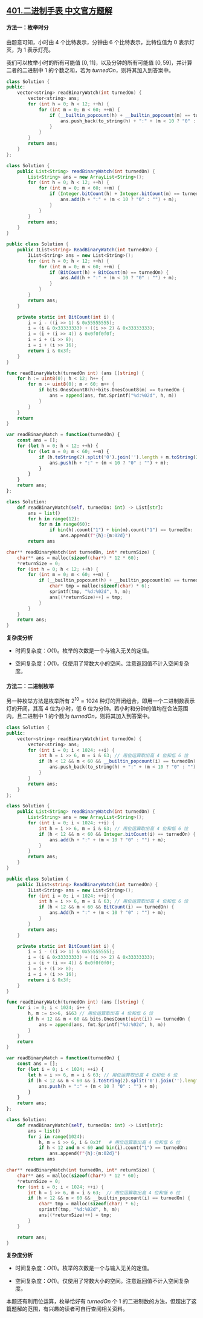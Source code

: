 ## [401.二进制手表 中文官方题解](https://leetcode.cn/problems/binary-watch/solutions/100000/er-jin-zhi-shou-biao-by-leetcode-solutio-3559)
#### 方法一：枚举时分

由题意可知，小时由 $4$ 个比特表示，分钟由 $6$ 个比特表示，比特位值为 $0$ 表示灯灭，为 $1$ 表示灯亮。

我们可以枚举小时的所有可能值 $[0,11]$，以及分钟的所有可能值 $[0,59]$，并计算二者的二进制中 $1$ 的个数之和，若为 $\textit{turnedOn}$，则将其加入到答案中。

```C++ [sol1-C++]
class Solution {
public:
    vector<string> readBinaryWatch(int turnedOn) {
        vector<string> ans;
        for (int h = 0; h < 12; ++h) {
            for (int m = 0; m < 60; ++m) {
                if (__builtin_popcount(h) + __builtin_popcount(m) == turnedOn) {
                    ans.push_back(to_string(h) + ":" + (m < 10 ? "0" : "") + to_string(m));
                }
            }
        }
        return ans;
    }
};
```

```Java [sol1-Java]
class Solution {
    public List<String> readBinaryWatch(int turnedOn) {
        List<String> ans = new ArrayList<String>();
        for (int h = 0; h < 12; ++h) {
            for (int m = 0; m < 60; ++m) {
                if (Integer.bitCount(h) + Integer.bitCount(m) == turnedOn) {
                    ans.add(h + ":" + (m < 10 ? "0" : "") + m);
                }
            }
        }
        return ans;
    }
}
```

```C# [sol1-C#]
public class Solution {
    public IList<string> ReadBinaryWatch(int turnedOn) {
        IList<String> ans = new List<String>();
        for (int h = 0; h < 12; ++h) {
            for (int m = 0; m < 60; ++m) {
                if (BitCount(h) + BitCount(m) == turnedOn) {
                    ans.Add(h + ":" + (m < 10 ? "0" : "") + m);
                }
            }
        }
        return ans;
    }

    private static int BitCount(int i) {
        i = i - ((i >> 1) & 0x55555555);
        i = (i & 0x33333333) + ((i >> 2) & 0x33333333);
        i = (i + (i >> 4)) & 0x0f0f0f0f;
        i = i + (i >> 8);
        i = i + (i >> 16);
        return i & 0x3f;
    }
}
```

```go [sol1-Golang]
func readBinaryWatch(turnedOn int) (ans []string) {
    for h := uint8(0); h < 12; h++ {
        for m := uint8(0); m < 60; m++ {
            if bits.OnesCount8(h)+bits.OnesCount8(m) == turnedOn {
                ans = append(ans, fmt.Sprintf("%d:%02d", h, m))
            }
        }
    }
    return
}
```

```JavaScript [sol1-JavaScript]
var readBinaryWatch = function(turnedOn) {
    const ans = [];
    for (let h = 0; h < 12; ++h) {
        for (let m = 0; m < 60; ++m) {
            if (h.toString(2).split('0').join('').length + m.toString(2).split('0').join('').length === turnedOn) {
                ans.push(h + ":" + (m < 10 ? "0" : "") + m);
            }
        }
    }
    return ans;
};
```

```Python [sol1-Python3]
class Solution:
    def readBinaryWatch(self, turnedOn: int) -> List[str]:
        ans = list()
        for h in range(12):
            for m in range(60):
                if bin(h).count("1") + bin(m).count("1") == turnedOn:
                    ans.append(f"{h}:{m:02d}")
        return ans
```

```C [sol1-C]
char** readBinaryWatch(int turnedOn, int* returnSize) {
    char** ans = malloc(sizeof(char*) * 12 * 60);
    *returnSize = 0;
    for (int h = 0; h < 12; ++h) {
        for (int m = 0; m < 60; ++m) {
            if (__builtin_popcount(h) + __builtin_popcount(m) == turnedOn) {
                char* tmp = malloc(sizeof(char) * 6);
                sprintf(tmp, "%d:%02d", h, m);
                ans[(*returnSize)++] = tmp;
            }
        }
    }
    return ans;
}
```

**复杂度分析**

- 时间复杂度：$O(1)$。枚举的次数是一个与输入无关的定值。

- 空间复杂度：$O(1)$。仅使用了常数大小的空间。注意返回值不计入空间复杂度。

#### 方法二：二进制枚举

另一种枚举方法是枚举所有 $2^{10}=1024$ 种灯的开闭组合，即用一个二进制数表示灯的开闭，其高 $4$ 位为小时，低 $6$ 位为分钟。若小时和分钟的值均在合法范围内，且二进制中 $1$ 的个数为 $\textit{turnedOn}$，则将其加入到答案中。

```C++ [sol2-C++]
class Solution {
public:
    vector<string> readBinaryWatch(int turnedOn) {
        vector<string> ans;
        for (int i = 0; i < 1024; ++i) {
            int h = i >> 6, m = i & 63; // 用位运算取出高 4 位和低 6 位
            if (h < 12 && m < 60 && __builtin_popcount(i) == turnedOn) {
                ans.push_back(to_string(h) + ":" + (m < 10 ? "0" : "") + to_string(m));
            }
        }
        return ans;
    }
};
```

```Java [sol2-Java]
class Solution {
    public List<String> readBinaryWatch(int turnedOn) {
        List<String> ans = new ArrayList<String>();
        for (int i = 0; i < 1024; ++i) {
            int h = i >> 6, m = i & 63; // 用位运算取出高 4 位和低 6 位
            if (h < 12 && m < 60 && Integer.bitCount(i) == turnedOn) {
                ans.add(h + ":" + (m < 10 ? "0" : "") + m);
            }
        }
        return ans;
    }
}
```

```C# [sol2-C#]
public class Solution {
    public IList<string> ReadBinaryWatch(int turnedOn) {
        IList<String> ans = new List<String>();
        for (int i = 0; i < 1024; ++i) {
            int h = i >> 6, m = i & 63; // 用位运算取出高 4 位和低 6 位
            if (h < 12 && m < 60 && BitCount(i) == turnedOn) {
                ans.Add(h + ":" + (m < 10 ? "0" : "") + m);
            }
        }
        return ans;
    }

    private static int BitCount(int i) {
        i = i - ((i >> 1) & 0x55555555);
        i = (i & 0x33333333) + ((i >> 2) & 0x33333333);
        i = (i + (i >> 4)) & 0x0f0f0f0f;
        i = i + (i >> 8);
        i = i + (i >> 16);
        return i & 0x3f;
    }
}
```

```go [sol2-Golang]
func readBinaryWatch(turnedOn int) (ans []string) {
    for i := 0; i < 1024; i++ {
        h, m := i>>6, i&63 // 用位运算取出高 4 位和低 6 位
        if h < 12 && m < 60 && bits.OnesCount(uint(i)) == turnedOn {
            ans = append(ans, fmt.Sprintf("%d:%02d", h, m))
        }
    }
    return
}
```

```JavaScript [sol2-JavaScript]
var readBinaryWatch = function(turnedOn) {
    const ans = [];
    for (let i = 0; i < 1024; ++i) {
        let h = i >> 6, m = i & 63; // 用位运算取出高 4 位和低 6 位
        if (h < 12 && m < 60 && i.toString(2).split('0').join('').length === turnedOn) {
            ans.push(h + ":" + (m < 10 ? "0" : "") + m);
        }
    }
    return ans;
};
```

```Python [sol2-Python3]
class Solution:
    def readBinaryWatch(self, turnedOn: int) -> List[str]:
        ans = list()
        for i in range(1024):
            h, m = i >> 6, i & 0x3f   # 用位运算取出高 4 位和低 6 位
            if h < 12 and m < 60 and bin(i).count("1") == turnedOn:
                ans.append(f"{h}:{m:02d}")
        return ans
```

```C [sol2-C]
char** readBinaryWatch(int turnedOn, int* returnSize) {
    char** ans = malloc(sizeof(char*) * 12 * 60);
    *returnSize = 0;
    for (int i = 0; i < 1024; ++i) {
        int h = i >> 6, m = i & 63;  // 用位运算取出高 4 位和低 6 位
        if (h < 12 && m < 60 && __builtin_popcount(i) == turnedOn) {
            char* tmp = malloc(sizeof(char) * 6);
            sprintf(tmp, "%d:%02d", h, m);
            ans[(*returnSize)++] = tmp;
        }
    }

    return ans;
}
```

**复杂度分析**

- 时间复杂度：$O(1)$。枚举的次数是一个与输入无关的定值。

- 空间复杂度：$O(1)$。仅使用了常数大小的空间。注意返回值不计入空间复杂度。

本题还有利用位运算，枚举恰好有 $\textit{turnedOn}$ 个 $1$ 的二进制数的方法，但超出了这篇题解的范围，有兴趣的读者可自行查阅相关资料。